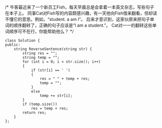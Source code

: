 /*
牛客最近来了一个新员工Fish，每天早晨总是会拿着一本英文杂志，写些句子在本子上。
同事Cat对Fish写的内容颇感兴趣，有一天他向Fish借来翻看，但却读不懂它的意思。例如，“student. a am I”。
后来才意识到，这家伙原来把句子单词的顺序翻转了，正确的句子应该是“I am a student.”。
Cat对一一的翻转这些单词顺序可不在行，你能帮助他么？
*/

```
class Solution {
public:
    string ReverseSentence(string str) {
        string res = "";
        string temp = "";
        for (int i = 0; i < str.size(); i++)
        {
            if (str[i] == ' ')
            {
                res = " " + temp + res;
                temp = "";
            }
            else
                temp += str[i];
        }
        if (temp.size())
            res = temp + res;
        return res;
    }
};
```
